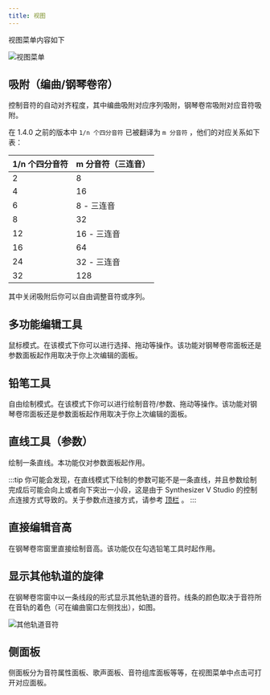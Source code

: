 ```yaml
---
title: 视图
---
```


视图菜单内容如下

![视图菜单](/docs/main_docs/menu/view/1.png)

## 吸附（编曲/钢琴卷帘）

控制音符的自动对齐程度，其中编曲吸附对应序列吸附，钢琴卷帘吸附对应音符吸附。

在 1.4.0 之前的版本中 `1/n 个四分音符` 已被翻译为 `m 分音符` ，他们的对应关系如下表：

| 1/n 个四分音符 | m 分音符（三连音） |
| ---- | ---- |
| 2 | 8 |
| 4 | 16 |
| 6 | 8 - 三连音 |
| 8 | 32 |
| 12 | 16 - 三连音 |
| 16 | 64 |
| 24 | 32 - 三连音 |
| 32 | 128 |

其中关闭吸附后你可以自由调整音符或序列。

## 多功能编辑工具

鼠标模式。在该模式下你可以进行选择、拖动等操作。该功能对钢琴卷帘面板还是参数面板起作用取决于你上次编辑的面板。

## 铅笔工具

自由绘制模式。在该模式下你可以进行绘制音符/参数、拖动等操作。该功能对钢琴卷帘面板还是参数面板起作用取决于你上次编辑的面板。

## 直线工具（参数）

绘制一条直线。本功能仅对参数面板起作用。

:::tip
你可能会发现，在直线模式下绘制的参数可能不是一条直线，并且参数绘制完成后可能会向上或者向下突出一小段，这是由于 Synthesizer V Studio 的控制点连接方式导致的。关于参数点连接方式，请参考 [顶栏](../parameters/top.md) 。
:::

## 直接编辑音高

在钢琴卷帘窗里直接绘制音高。该功能仅在勾选铅笔工具时起作用。

## 显示其他轨道的旋律

在钢琴卷帘窗中以一条线段的形式显示其他轨道的音符。线条的颜色取决于音符所在音轨的着色（可在编曲窗口左侧找出），如图。

![其他轨道音符](/docs/main_docs/menu/view/2.png)

## 侧面板

侧面板分为音符属性面板、歌声面板、音符组库面板等等，在视图菜单中点击可打开对应面板。